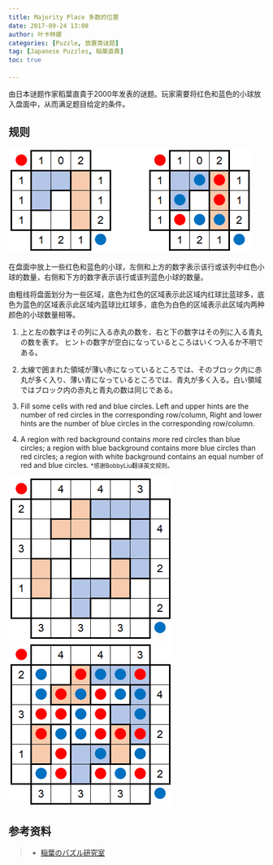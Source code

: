 ```yaml
---
title: Majority Place 多数的位置
date: 2017-09-24 13:00
author: 叶卡林娜
categories: [Puzzle, 放置类谜题]
tag: [Japanese Puzzles, 稲葉直貴]
toc: true

---
```


由日本谜题作家稻葉直貴于2000年发表的谜题。玩家需要将红色和蓝色的小球放入盘面中，从而满足题目给定的条件。

## 规则

![Majority Place小型例题，作者：稲葉直貴](/images/majorityplace.png)

在盘面中放上一些红色和蓝色的小球，左侧和上方的数字表示该行或该列中红色小球的数量，右侧和下方的数字表示该行或该列蓝色小球的数量。

由粗线将盘面划分为一些区域，底色为红色的区域表示此区域内红球比蓝球多，底色为蓝色的区域表示此区域内蓝球比红球多，底色为白色的区域表示此区域内两种颜色的小球数量相等。

1. 上と左の数字はその列に入る赤丸の数を、右と下の数字はその列に入る青丸の数を表す。 ヒントの数字が空白になっているところはいくつ入るか不明である。
2. 太線で囲まれた領域が薄い赤になっているところでは、そのブロック内に赤丸が多く入り、薄い青になっているところでは、青丸が多く入る。白い領域ではブロック内の赤丸と青丸の数は同じである。


1. Fill some cells with red and blue circles. Left and upper hints are the number of red circles in the corresponding row/column, Right and lower hints are the number of blue circles in the corresponding row/column. 
2. A region with red background contains more red circles than blue circles; a region with blue background contains more blue circles than red circles; a region with white background contains an equal number of red and blue circles. 
<small>\*感谢BobbyLiu翻译英文规则。</small>

![Majority Place，作者：稲葉直貴](/images/majorityplace_e.png)
![Majority Place例题解答](/images/majorityplace_a.png)

## 参考资料

> - [稲葉のパズル研究室](http://inabapuzzle.com/honkaku/major.html)